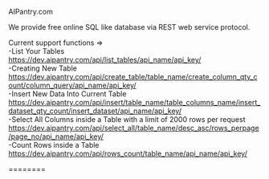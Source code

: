 AIPantry.com <br/>

We provide free online SQL like database via REST web service protocol. <br/>

Current support functions => <br/>
-List Your Tables <br/>
https://dev.aipantry.com/api/list_tables/api_name/api_key/ <br/>
-Creating New Table <br/>
https://dev.aipantry.com/api/create_table/table_name/create_column_qty_count/column_query/api_name/api_key/ <br/>
-Insert New Data Into Current Table <br/>
https://dev.aipantry.com/api/insert/table_name/table_columns_name/insert_dataset_qty_count/insert_dataset/api_name/api_key/<br/>
-Select All Columns inside a Table with a limit of 2000 rows per request <br/>
https://dev.aipantry.com/api/select_all/table_name/desc_asc/rows_perpage/page_no/api_name/api_key/<br/>
-Count Rows inside a Table <br/>
https://dev.aipantry.com/api/rows_count/table_name/api_name/api_key/<br/>

========
